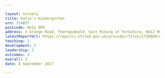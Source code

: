 ```yaml
---

layout: nursery
title: Katie's Kindergarten
urn: 314657
postcode: HU12 9PR
address: 3 Grange Road, Thorngumbald, East Riding of Yorkshire, HU12 9PR
latestReportUrl: https://reports.ofsted.gov.uk/provider/files/2726889/urn/314657.pdf
teaching: 2
development: 2
leadership: 2
outcomes: 2
overall: 2
date: 8 September 2017

---
```

